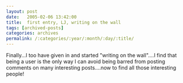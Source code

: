```yaml
---
layout: post
date:	2005-02-06 13:42:00
title:  first entry, LJ, writing on the wall
tags: [archived-posts]
categories: archives
permalink: /:categories/:year/:month/:day/:title/
---
```

Finally...I too have given in and started "writing on the wall"....I find that being a user is the only way I can avoid being barred from posting comments on many interesting posts....now to find all those interesting people!
